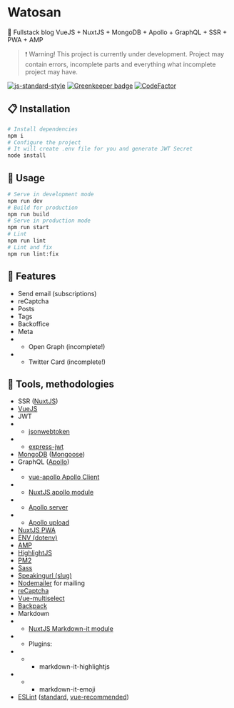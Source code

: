 # Watosan
:metal: Fullstack blog VueJS + NuxtJS + MongoDB + Apollo + GraphQL + SSR + PWA + AMP

> :exclamation: Warning! This project is currently under development. Project may contain errors, incomplete parts and everything what incomplete project may have.

[![js-standard-style](https://img.shields.io/badge/code%20style-standard-brightgreen.svg)](http://standardjs.com) [![Greenkeeper badge](https://badges.greenkeeper.io/mydesireiscoma/watosan.org.svg)](https://greenkeeper.io/) [![CodeFactor](https://www.codefactor.io/repository/github/mydesireiscoma/watosan.org/badge)](https://www.codefactor.io/repository/github/mydesireiscoma/watosan.org)

## :clipboard: Installation
```bash
# Install dependencies
npm i
# Configure the project
# It will create .env file for you and generate JWT Secret
node install
```

## :space_invader: Usage
```bash
# Serve in development mode
npm run dev
# Build for production
npm run build
# Serve in production mode
npm run start
# Lint
npm run lint
# Lint and fix
npm run lint:fix
```

## :gem: Features
- Send email (subscriptions)
- reCaptcha
- Posts
- Tags
- Backoffice
- Meta
- - Open Graph (incomplete!)
- - Twitter Card (incomplete!)

## :muscle: Tools, methodologies
- SSR ([NuxtJS](https://nuxtjs.org/))
- [VueJS](https://vuejs.org/)
- JWT
- - [jsonwebtoken](https://github.com/auth0/node-jsonwebtoken)
- - [express-jwt](https://github.com/auth0/express-jwt)
- [MongoDB](https://www.mongodb.com/) ([Mongoose](https://mongoosejs.com/))
- GraphQL ([Apollo](https://www.apollographql.com/))
- - [vue-apollo Apollo Client](https://github.com/akryum/vue-apollo)
- - [NuxtJS apollo module](https://github.com/nuxt-community/apollo-module)
- - [Apollo server](https://www.apollographql.com/docs/apollo-server/)
- - [Apollo upload](https://github.com/jaydenseric/apollo-upload-server)
- [NuxtJS PWA](https://github.com/nuxt-community/pwa-module)
- [ENV (dotenv)](https://github.com/motdotla/dotenv)
- [AMP](https://www.ampproject.org/)
- [HighlightJS](https://highlightjs.org/)
- [PM2](http://pm2.keymetrics.io/)
- [Sass](https://sass-lang.com/)
- [Speakingurl (slug)](https://github.com/pid/speakingurl)
- [Nodemailer](https://nodemailer.com/about/) for mailing
- [reCaptcha](https://developers.google.com/recaptcha/)
- [Vue-multiselect](https://vue-multiselect.js.org/)
- [Backpack](https://github.com/jaredpalmer/backpack)
- Markdown
- - [NuxtJS Markdown-it module](https://www.npmjs.com/package/@nuxtjs/markdownit)
- - Plugins:
- - - markdown-it-highlightjs
- - - markdown-it-emoji
- [ESLint](https://eslint.org/) ([standard](https://github.com/standard/eslint-config-standard), [vue-recommended](https://github.com/vuejs/eslint-plugin-vue))
